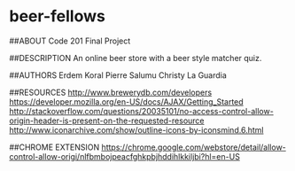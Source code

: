 # beer-fellows

##ABOUT
Code 201 Final Project

##DESCRIPTION
An online beer store with a beer style matcher quiz.

##AUTHORS
Erdem Koral
Pierre Salumu
Christy La Guardia

##RESOURCES
http://www.brewerydb.com/developers
https://developer.mozilla.org/en-US/docs/AJAX/Getting_Started
http://stackoverflow.com/questions/20035101/no-access-control-allow-origin-header-is-present-on-the-requested-resource
http://www.iconarchive.com/show/outline-icons-by-iconsmind.6.html

##CHROME EXTENSION
https://chrome.google.com/webstore/detail/allow-control-allow-origi/nlfbmbojpeacfghkpbjhddihlkkiljbi?hl=en-US
